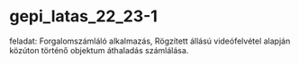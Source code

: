 # gepi_latas_22_23-1
feladat: Forgalomszámláló alkalmazás,
Rögzített állású videófelvétel alapján közúton történő objektum áthaladás számlálása.
